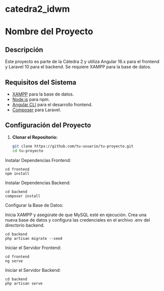 # catedra2_idwm
# Nombre del Proyecto

## Descripción
Este proyecto es parte de la Cátedra 2 y utiliza Angular 16.x para el frontend y Laravel 10 para el backend. Se requiere XAMPP para la base de datos.

## Requisitos del Sistema
- [XAMPP](https://www.apachefriends.org/index.html) para la base de datos.
- [Node.js](https://nodejs.org/) para npm.
- [Angular CLI](https://cli.angular.io/) para el desarrollo frontend.
- [Composer](https://getcomposer.org/) para Laravel.

## Configuración del Proyecto

1. **Clonar el Repositorio:**
   ```bash
   git clone https://github.com/tu-usuario/tu-proyecto.git
   cd tu-proyecto
Instalar Dependencias Frontend:
    
    cd frontend
    npm install

Instalar Dependencias Backend:

    cd backend
    composer install

Configurar la Base de Datos:

Inicia XAMPP y asegúrate de que MySQL esté en ejecución.
Crea una nueva base de datos y configura las credenciales en el archivo .env del directorio backend.

    cd backend
    php artisan migrate --seed

Iniciar el Servidor Frontend:

    cd frontend
    ng serve

Iniciar el Servidor Backend:

    cd backend
    php artisan serve

  

